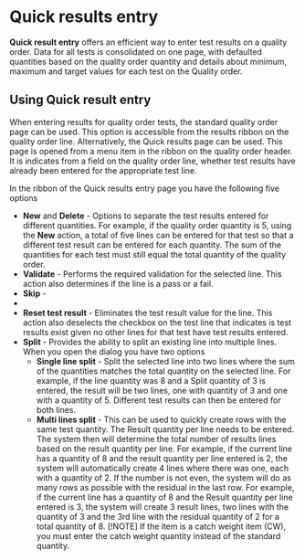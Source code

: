 ﻿---
title: 
description: 
ms.date: 04/25/2025
ms.topic: how-to
ms.service: 
author: johanhoffmann
ms.author: johanho
manager: 
---

# Quick results entry

 **Quick result entry** offers an efficient way to enter test results on a quality order. Data for all tests is consolidated on one page, with defaulted quantities based on the quality order quantity and  details about minimum, maximum and target values for each test on the Quality order.

## Using Quick result entry

When entering results for quality order tests, the standard quality order page can be used. This option is accessible from the results ribbon on the quality order line. Alternatively, the Quick results page can be used. This page is opened from a menu item in the ribbon on the quality order header. It is indicates from a field on the quality order line, whether test results have already been entered for the appropriate test line.

In the ribbon of the Quick results entry page you have the following five options

- **New** and **Delete** - Options to separate the test results entered for different quantities. For example, if the quality order quantity is 5, using the **New** action, a total of five lines can be entered for that test so that a different test result can be entered for each quantity. The sum of the quantities for each test must still equal the total quantity of the quality order.  
-  **Validate** - Performs the required validation for the selected line. This action also determines if the line is a pass or a fail. 
- **Skip** - 
- 
- **Reset test result** - Eliminates the test result value for the line. This action also deselects the checkbox on the test line that indicates is test results exist given no other lines for that test have test results entered. 
- **Split** - Provides the ability to split an existing line into multiple lines. When you open the dialog you have two options
    - **Single line split** - Split the selected line into two lines where the sum of the quantities matches the total quantity on the selected line. For example, if the line quantity was 8 and a Split quantity of 3 is entered, the result will be two lines, one with quantity of 3 and one with a quantity of 5. Different test results can then be entered for both lines.
    - **Multi lines split** - This can be used to quickly create rows with the same test quantity. The Result quantity per line needs to be entered. The system then will determine the total number of results lines based on the result quantity per line. For example, if the current line has a quantity of 8 and the result quantity per line entered is 2, the system will automatically create 4 lines where there was one, each with a quantity of 2. If the number is not even, the system will do as many rows as possible with the residual in the last row. For example, if the current line has a quantity of 8 and the Result quantity per line entered is 3, the system will create 3 result lines, two lines with the quantity of 3 and the 3rd line with the residual quantity of 2 for a total quantity of 8. [!NOTE] If the item is a catch weight item (CW), you must enter the catch weight quantity  instead of the standard quantity.